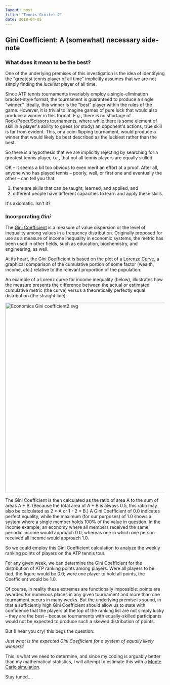 ```yaml
---
layout: post
title: "Tennis Gini(e) 2"
date: 2018-04-05
---
```


<h2>
Gini Coefficient: A (somewhat) necessary side-note
</h2>
<h3>
What does it mean to be the best?
</h3>
<p>
One of the underlying premises of this investigation is the idea of identifying the "greatest tennis player of all time" implicitly assumes that we are not simply finding the <em>luckiest</em> player of all time.
</p>
<p>
Since ATP tennis tournaments invariably employ a single-elimination bracket-style format, the tournament is guaranteed to produce a single "winner." Ideally, this winner is the "best" player within the rules of the game. However, it is trivial to imagine games of pure luck that would also produce a winner in this format.  <em>E.g.</em>, there is no shortage of <a href="http://worldrps.com/">Rock</a>/<a href="https://kotaku.com/japans-most-intense-rock-paper-scissors-competition-1790085868">Paper</a>/<a href="https://priceonomics.com/the-world-of-competitive-rock-paper-scissors/">Scissors</a> tournaments, where while there is some element of skill in a player's ability to guess (or study) an opponent's actions, true skill is far from evident.  This, or a coin-flipping tournament, would produce a winner that would likely be best described as the luckiest rather than the best.
</p>
<p>
So there is a hypothesis that we are implicitly rejecting by searching for a greatest tennis player, <em>i.e.</em>, that not all tennis players are equally skilled.
</p>
<p>
OK – it seems a bit too obvious to even merit an effort at a proof.  After all, anyone who has played tennis – poorly, well, or first one and eventually the other – can tell you that:
</p>
<ol>
  <li>there are skills that can be taught, learned, and applied, and</li>
  <li>different people have different capacities to learn and apply these skills.</li>
</ol>

<p>
It's axiomatic. Isn't it?
</p>

<h3>
Incorporating <em>Gini</em>
</h3>

<p>
The <a href="https://en.wikipedia.org/wiki/Gini_coefficient">Gini Coefficient</a> is a measure of value dispersion or the level of inequality among values in a frequency distribution.  Originally proposed for use as a measure of income inequality in economic systems, the metric has been used in other fields, such as education, biochemistry, and engineering, as well.
</p>
<p>
At its heart, the Gini Coefficient is based on the plot of a <a href="https://en.wikipedia.org/wiki/Lorenz_curve">Lorenze Curve</a>, a graphical comparison of the cumulative portion of some factor (wealth, income, <em>etc</em>.) relative to the relevant proportion of the population.  
</p>
<p>
An example of a Lorenz curve for income inequality (below), illustrates how the measure presents the difference between the actual or estimated cumulative metric (the curve) versus a theoretically perfectly equal distribution (the straight line):
</p>

<a href="https://commons.wikimedia.org/wiki/File:Economics_Gini_coefficient2.svg#/media/File:Economics_Gini_coefficient2.svg"><img src="https://upload.wikimedia.org/wikipedia/commons/thumb/5/59/Economics_Gini_coefficient2.svg/1200px-Economics_Gini_coefficient2.svg.png" alt="Economics Gini coefficient2.svg" width="600"></a>

<p>
The Gini Coefficient is then calculated as the ratio of area A to the sum of areas A + B.  (Because the total area of A + B is always 0.5, this ratio may also be calculated as 2 * A or 1 - 2 * B.) A Gini Coefficient of 0.0 indicates perfect equality, while the maximum (for our purposes) of 1.0 shows a system where a single member holds 100% of the value in question. In the income example, an economy where all members received the same periodic income would approach 0.0, whereas one in which one person received all income would approach 1.0.
</p>
<p>
So we could employ this Gini Coefficient calculation to analyze the weekly ranking points of players on the ATP tennis tour.
</p>
<p>
For any given week, we can determine the Gini Coefficient for the distribution of ATP ranking points among players. Were all players to be tied, the figure would be 0.0; were one player to hold all points, the Coefficient would be 1.0.
</p>
<p>
Of course, in reality these extremes are functionally impossible: points are awarded for numerous places in any given tournament and more than one tournament occurs in many weeks. But the underlying premise is sound, in that a sufficiently high Gini Coefficient should allow us to state with confidence that the players at the top of the ranking list are not simply lucky – they are the best – because tournaments with equally-skilled participants would not be expected to produce such a skewed distribution of points.
</p>
<p>
But (I hear you cry) this begs the question:
</p>
<p>
<em>Just what is the expected Gini Coefficient for a system of equally likely winners?</em>
</p>
<p>
This is what we need to determine, and since my coding is arguably better than my mathematical statistics, I will attempt to estimate this with a <a href="https://en.wikipedia.org/wiki/Monte_Carlo_method">Monte Carlo simulation</a>.
</p>
<p>
Stay tuned….
</p>
